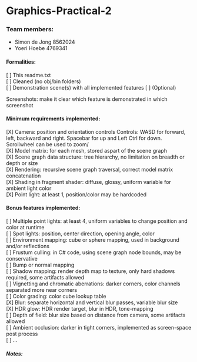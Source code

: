# Graphics-Practical-2

### Team members:  
- Simon de Jong 8562024  
- Yoeri Hoebe 4769341 

#### Formalities:   
\[ \]  This readme.txt   
\[ \]  Cleaned (no obj/bin folders)   
\[ \]  Demonstration scene(s) with all implemented features \[ \] (Optional)   
  
Screenshots: make it clear which feature is demonstrated in which screenshot  
  
#### Minimum requirements implemented:  
\[X] Camera: position and orientation controls Controls: WASD for forward, left, backward and right. Spacebar for up and Left Ctrl for down. Scrollwheel can be used to zoom/  
\[X] Model matrix: for each mesh, stored aspart of the scene graph   
\[X] Scene graph data structure: tree hierarchy, no limitation on breadth or depth or size  
\[X] Rendering: recursive scene graph traversal, correct model matrix concatenation   
\[X] Shading in fragment shader: diffuse, glossy, uniform variable for ambient light color  
\[X] Point light: at least 1, position/color may be hardcoded  

#### Bonus features implemented:  
\[ \] Multiple point lights: at least 4, uniform variables to change position and color at runtime   
\[ \] Spot lights: position, center direction, opening angle, color   
\[ \] Environment mapping: cube or sphere mapping, used in background and/or reflections   
\[ \] Frustum culling: in C# code, using scene graph node bounds, may be conservative   
\[ \] Bump or normal mapping   
\[ \] Shadow mapping: render depth map to texture, only hard shadows required, some artifacts allowed   
\[ \] Vignetting and chromatic aberrations: darker corners, color channels separated more near corners   
\[ \] Color grading: color cube lookup table   
\[X] Blur: separate horizontal and vertical blur passes, variable blur size   
\[X] HDR glow: HDR render target, blur in HDR, tone-mapping   
\[ \] Depth of field: blur size based on distance from camera, some artifacts allowed   
\[ \] Ambient occlusion: darker in tight corners, implemented as screen-space post process   
\[ \] \...  

##### Notes:  
